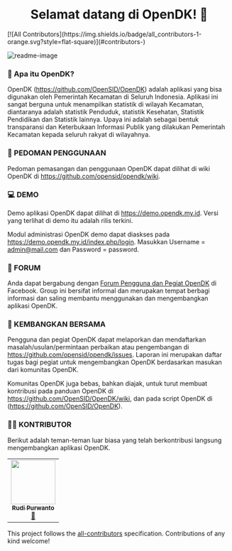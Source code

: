 <h1 align="center">Selamat datang di OpenDK! 👋</h1>
<!-- ALL-CONTRIBUTORS-BADGE:START - Do not remove or modify this section -->
[![All Contributors](https://img.shields.io/badge/all_contributors-1-orange.svg?style=flat-square)](#contributors-)
<!-- ALL-CONTRIBUTORS-BADGE:END -->

![readme-image](https://user-images.githubusercontent.com/45786885/120922202-f08b2180-c6f1-11eb-9105-22085a73ee64.png)

### 🤔 Apa itu OpenDK?
OpenDK (https://github.com/OpenSID/OpenDK) adalah aplikasi yang bisa digunakan oleh Pemerintah Kecamatan di Seluruh Indonesia. Aplikasi ini sangat berguna untuk menampilkan statistik di wilayah Kecamatan, diantaranya adalah statistik Penduduk, statistik Kesehatan, Statistik Pendidikan dan Statistik lainnya. Upaya ini adalah sebagai bentuk transparansi dan Keterbukaan Informasi Publik yang dilakukan Pemerintah Kecamatan kepada seluruh rakyat di wilayahnya.

### 📃 PEDOMAN PENGGUNAAN
Pedoman pemasangan dan penggunaan OpenDK dapat dilihat di wiki OpenDK di https://github.com/opensid/opendk/wiki.

### 💻 DEMO
Demo aplikasi OpenDK dapat dilihat di https://demo.opendk.my.id. Versi yang terlihat di demo itu adalah rilis terkini.

Modul administrasi OpenDK demo dapat diaskses pada https://demo.opendk.my.id/index.php/login. Masukkan Username = admin@mail.com dan Password = password.

### 💬 FORUM

Anda dapat bergabung dengan [Forum Pengguna dan Pegiat OpenDK](https://www.facebook.com/groups/opendk) di Facebook. Group ini bersifat informal dan merupakan tempat berbagi informasi dan saling membantu menggunakan dan mengembangkan aplikasi OpenDK.

### 🤝 KEMBANGKAN BERSAMA

Pengguna dan pegiat OpenDK dapat melaporkan dan mendaftarkan masalah/usulan/permintaan perbaikan atau pengembangan di https://github.com/opensid/opendk/issues. Laporan ini merupakan daftar tugas bagi pegiat untuk mengembangkan OpenDK berdasarkan masukan dari komunitas OpenDK.

Komunitas OpenDK juga bebas, bahkan diajak, untuk turut membuat kontribusi pada panduan OpenDK di https://github.com/OpenSID/OpenDK/wiki, dan pada script OpenDK di (https://github.com/OpenSID/OpenDK).

### 👨‍💻 KONTRIBUTOR

Berikut adalah teman-teman luar biasa yang telah berkontribusi langsung mengembangkan aplikasi OpenDK.

<!-- ALL-CONTRIBUTORS-LIST:START - Do not remove or modify this section -->
<!-- prettier-ignore-start -->
<!-- markdownlint-disable -->
<table>
  <tr>
    <td align="center"><a href="https://github.com/roaddee"><img src="https://avatars.githubusercontent.com/u/45786885?v=4?s=100" width="100px;" alt=""/><br /><sub><b>Rudi Purwanto</b></sub></a><br /><a href="https://github.com/OpenSID/OpenDK/commits?author=roaddee" title="Documentation">📖</a></td>
  </tr>
</table>

<!-- markdownlint-restore -->
<!-- prettier-ignore-end -->

<!-- ALL-CONTRIBUTORS-LIST:END -->

This project follows the [all-contributors](https://github.com/all-contributors/all-contributors) specification. Contributions of any kind welcome!
